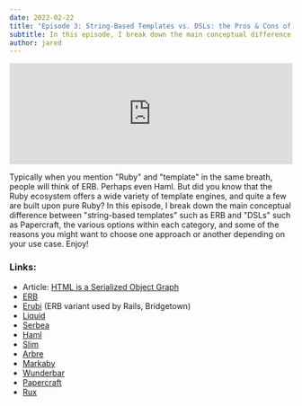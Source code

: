 ```yaml
---
date: 2022-02-22
title: "Episode 3: String-Based Templates vs. DSLs: the Pros & Cons of Each"
subtitle: In this episode, I break down the main conceptual difference between "string-based templates" such as ERB and "DSLs" such as Papercraft, the various options within each category, and some of the reasons you might want to choose one approach or another depending on your use case.
author: jared
---
```


<iframe width="100%" height="180" frameborder="no" scrolling="no" seamless="" src="https://share.transistor.fm/e/98cb9c2c"></iframe>

Typically when you mention "Ruby" and "template" in the same breath, people will think of ERB. Perhaps even Haml. But did you know that the Ruby ecosystem offers a wide variety of template engines, and quite a few are built upon pure Ruby? In this episode, I break down the main conceptual difference between "string-based templates" such as ERB and "DSLs" such as Papercraft, the various options within each category, and some of the reasons you might want to choose one approach or another depending on your use case. Enjoy!

### Links:

* Article: [HTML is a Serialized Object Graph](https://dev.to/jaredcwhite/html-is-a-serialized-object-graph-and-that-changes-everything-4kbl)
* [ERB](https://rubyapi.org/o/erb) 
* [Erubi](https://github.com/jeremyevans/erubi) (ERB variant used by Rails, Bridgetown)
* [Liquid](https://shopify.github.io/liquid/)
* [Serbea](https://www.serbea.dev/)
* [Haml](https://haml.info/)
* [Slim](http://slim-lang.com/)
* [Arbre](https://activeadmin.github.io/arbre/)
* [Markaby](http://markaby.github.io/)
* [Wunderbar](https://github.com/rubys/wunderbar)
* [Papercraft](https://github.com/digital-fabric/papercraft)
* [Rux](https://github.com/camertron/rux)
